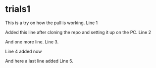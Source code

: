 # trials1

This is a try on how the pull is working. Line 1

Added this line after cloning the repo and setting it up on the PC. Line 2

And one more line. Line 3.

Line 4 added now

And here a last line added Line 5.
